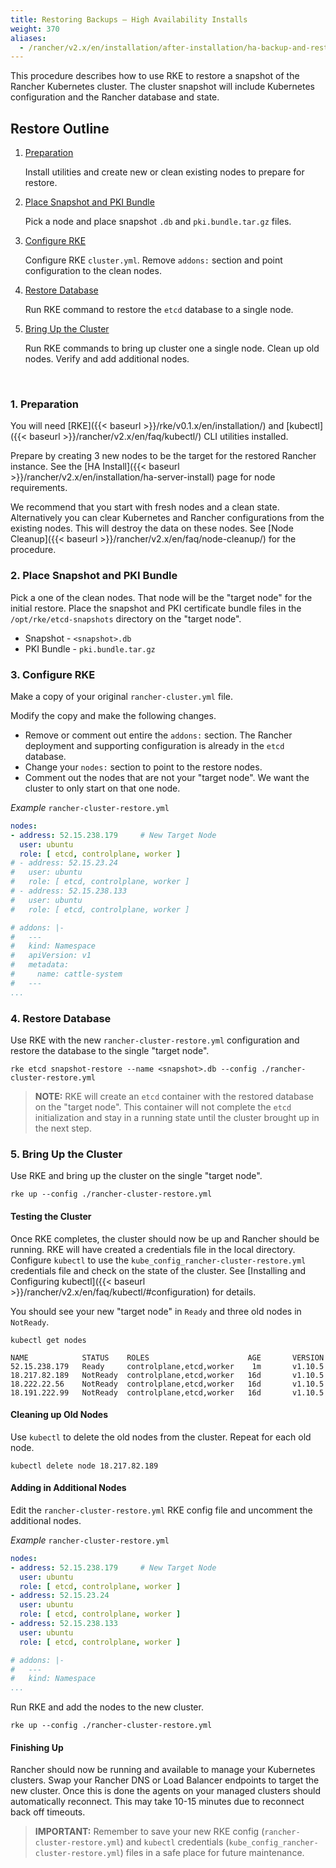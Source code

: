 ```yaml
---
title: Restoring Backups — High Availability Installs
weight: 370
aliases:
  - /rancher/v2.x/en/installation/after-installation/ha-backup-and-restoration/
---
```


This procedure describes how to use RKE to restore a snapshot of the Rancher Kubernetes cluster. The cluster snapshot will include Kubernetes configuration and the Rancher database and state.

## Restore Outline

1. [Preparation](#1-preparation)

	Install utilities and create new or clean existing nodes to prepare for restore.

2. [Place Snapshot and PKI Bundle](#2-place-snapshot-and-pki-bundle)

	Pick a node and place snapshot `.db` and `pki.bundle.tar.gz` files.

3. [Configure RKE](#3-configure-rke)

	Configure RKE `cluster.yml`. Remove `addons:` section and point configuration to the clean nodes.

4. [Restore Database](#4-restore-database)

	Run RKE command to restore the `etcd` database to a single node.

5. [Bring Up the Cluster](#5-bring-up-the-cluster)

	Run RKE commands to bring up cluster one a single node. Clean up old nodes. Verify and add additional nodes.

<br/>

### 1. Preparation

You will need [RKE]({{< baseurl >}}/rke/v0.1.x/en/installation/) and [kubectl]({{< baseurl >}}/rancher/v2.x/en/faq/kubectl/) CLI utilities installed.

Prepare by creating 3 new nodes to be the target for the restored Rancher instance.  See the [HA Install]({{< baseurl >}}/rancher/v2.x/en/installation/ha-server-install) page for node requirements.

We recommend that you start with fresh nodes and a clean state. Alternatively you can clear Kubernetes and Rancher configurations from the existing nodes. This will destroy the data on these nodes. See [Node Cleanup]({{< baseurl >}}/rancher/v2.x/en/faq/node-cleanup/) for the procedure.

### 2. Place Snapshot and PKI Bundle

Pick a one of the clean nodes. That node will be the "target node" for the initial restore.  Place the snapshot and PKI certificate bundle files in the `/opt/rke/etcd-snapshots` directory on the "target node".

* Snapshot - `<snapshot>.db`
* PKI Bundle - `pki.bundle.tar.gz`

### 3. Configure RKE

Make a copy of your original `rancher-cluster.yml` file.

Modify the copy and make the following changes.

* Remove or comment out entire the `addons:` section. The Rancher deployment and supporting configuration is already in the `etcd` database.
* Change your `nodes:` section to point to the restore nodes.
* Comment out the nodes that are not your "target node". We want the cluster to only start on that one node.

*Example* `rancher-cluster-restore.yml`

```yaml
nodes:
- address: 52.15.238.179     # New Target Node
  user: ubuntu
  role: [ etcd, controlplane, worker ]
# - address: 52.15.23.24
#   user: ubuntu
#   role: [ etcd, controlplane, worker ]
# - address: 52.15.238.133
#   user: ubuntu
#   role: [ etcd, controlplane, worker ]

# addons: |-
#   ---
#   kind: Namespace
#   apiVersion: v1
#   metadata:
#     name: cattle-system
#   ---
...

```

### 4. Restore Database

Use RKE with the new `rancher-cluster-restore.yml` configuration and restore the database to the single "target node".

```
rke etcd snapshot-restore --name <snapshot>.db --config ./rancher-cluster-restore.yml
```

> **NOTE:** RKE will create an `etcd` container with the restored database on the "target node". This container will not complete the `etcd` initialization and stay in a running state until the cluster brought up in the next step.

### 5. Bring Up the Cluster

Use RKE and bring up the cluster on the single "target node".

```
rke up --config ./rancher-cluster-restore.yml
```

#### Testing the Cluster

Once RKE completes, the cluster should now be up and Rancher should be running. RKE will have created a credentials file in the local directory.  Configure `kubectl` to use the `kube_config_rancher-cluster-restore.yml` credentials file and check on the state of the cluster. See [Installing and Configuring kubectl]({{< baseurl >}}/rancher/v2.x/en/faq/kubectl/#configuration) for details.

You should see your new "target node" in `Ready` and three old nodes in `NotReady`.

```
kubectl get nodes

NAME            STATUS    ROLES                      AGE       VERSION
52.15.238.179   Ready     controlplane,etcd,worker    1m       v1.10.5
18.217.82.189   NotReady  controlplane,etcd,worker   16d       v1.10.5
18.222.22.56    NotReady  controlplane,etcd,worker   16d       v1.10.5
18.191.222.99   NotReady  controlplane,etcd,worker   16d       v1.10.5
```

#### Cleaning up Old Nodes

Use `kubectl` to delete the old nodes from the cluster. Repeat for each old node.

```
kubectl delete node 18.217.82.189
```

#### Adding in Additional Nodes

Edit the `rancher-cluster-restore.yml` RKE config file and uncomment the additional nodes.

*Example* `rancher-cluster-restore.yml`

```yaml
nodes:
- address: 52.15.238.179     # New Target Node
  user: ubuntu
  role: [ etcd, controlplane, worker ]
- address: 52.15.23.24
  user: ubuntu
  role: [ etcd, controlplane, worker ]
- address: 52.15.238.133
  user: ubuntu
  role: [ etcd, controlplane, worker ]

# addons: |-
#   ---
#   kind: Namespace
...

```

Run RKE and add the nodes to the new cluster.

```
rke up --config ./rancher-cluster-restore.yml
```

#### Finishing Up

Rancher should now be running and available to manage your Kubernetes clusters.  Swap your Rancher DNS or Load Balancer endpoints to target the new cluster.  Once this is done the agents on your managed clusters should automatically reconnect.  This may take 10-15 minutes due to reconnect back off timeouts.

> **IMPORTANT:** Remember to save your new RKE config (`rancher-cluster-restore.yml`) and `kubectl` credentials (`kube_config_rancher-cluster-restore.yml`) files in a safe place for future maintenance.

